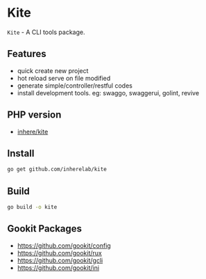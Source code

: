 # Kite

`Kite` - A CLI tools package.

## Features

- quick create new project
- hot reload serve on file modified
- generate simple/controller/restful codes
- install development tools. eg: swaggo, swaggerui, golint, revive

## PHP version

- [inhere/kite](https://github.com/inhere/kite)

## Install

```bash
go get github.com/inherelab/kite
```

## Build

```bash
go build -o kite
```



## Gookit Packages

- https://github.com/gookit/config
- https://github.com/gookit/rux
- https://github.com/gookit/gcli
- https://github.com/gookit/ini
